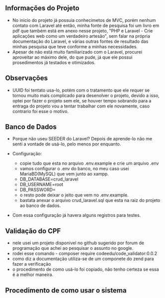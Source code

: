 ## Informações do Projeto
* No inicio do projeto já possuia conhecimetos de MVC, porém nenhum contato com Laravel até então, minha fonte de pesquisa foi um livro em pdf que também está em anexo nesse projeto, "PHP e Laravel - Crie aplicações web como um verdadeiro artesão", sem falar na própria documentação do Laravel, e várias outras fontes de resultado das minhas pesquisa que teve conforme a minhas necessidades.
* Apesar de não está muito familiarizado com o Laravel, procurei aproveitar ao máximo dele, do que pude, já que ele possui prosedimentos já testados e otimizados.

## Observações
* UUID foi tentato usa-lo, potém com o tratamento que ele requer se tornou muito mais complicado para desenolver o projeto, devido a isso, optei por fazer o projeto sem ele, se houver tempo sobrando para a entraga do projeto vou a tentar trabalhar com ele novamente, caso contrario foi esse o motivo.

## Banco de Dados
* Porque não useu SEEDER do Laravel? Depois de aprende-lo não me senti a vontade de usá-lo, pelo menos por enquanto.
* Configuração:
    - copie tudo que esta no arquivo .env.example e crie um arquivo .env
    - vamos configurar o .env do banco, no meu caso usei MariaBD(MySQL) que vem junto ao xampp.
    - DB_DATABASE=crud_laravel
    - DB_USERNAME=root
    - DB_PASSWORD=
    - o resto pode deixar o jeito que vem no .env.example.
    - bastata anexar o arquivo crud_laravel.sql que esta na raiz do projeto ao banco de dados.

* Com essa configuração já havera alguns registros para testes.
    
## Validação do CPF
* nele usei um projeto disponivel no github sugerido por forum de programação que achei ao pesquisar o assunto no google.
* rodei esse comando - composer require codeedu/code_validator:0.0.2
* como diz a documentação utiliza-se de um componete do zend para fazer a verificação
* o procedimento de como usá-lo foi copiado, não tenho certeza se essa é a melhor maneira.

## Procedimento de como usar o sistema
